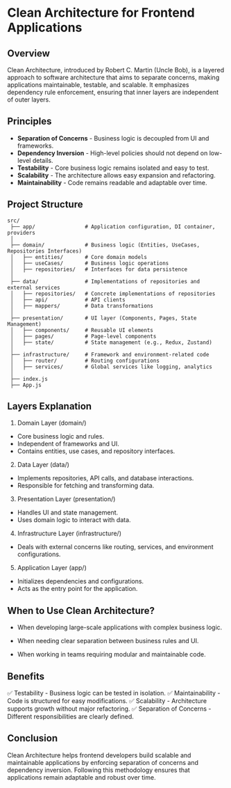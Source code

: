 # Clean Architecture for Frontend Applications

## Overview
Clean Architecture, introduced by Robert C. Martin (Uncle Bob), is a layered approach to software architecture that aims to separate concerns, making applications maintainable, testable, and scalable. It emphasizes dependency rule enforcement, ensuring that inner layers are independent of outer layers.

## Principles
- **Separation of Concerns** - Business logic is decoupled from UI and frameworks.
- **Dependency Inversion** - High-level policies should not depend on low-level details.
- **Testability** - Core business logic remains isolated and easy to test.
- **Scalability** - The architecture allows easy expansion and refactoring.
- **Maintainability** - Code remains readable and adaptable over time.

## Project Structure

```
src/
 ├── app/                # Application configuration, DI container, providers
 │
 ├── domain/             # Business logic (Entities, UseCases, Repositories Interfaces)
 │   ├── entities/       # Core domain models
 │   ├── useCases/       # Business logic operations
 │   ├── repositories/   # Interfaces for data persistence
 │
 ├── data/               # Implementations of repositories and external services
 │   ├── repositories/   # Concrete implementations of repositories
 │   ├── api/            # API clients
 │   ├── mappers/        # Data transformations
 │
 ├── presentation/       # UI layer (Components, Pages, State Management)
 │   ├── components/     # Reusable UI elements
 │   ├── pages/          # Page-level components
 │   ├── state/          # State management (e.g., Redux, Zustand)
 │
 ├── infrastructure/     # Framework and environment-related code
 │   ├── router/         # Routing configurations
 │   ├── services/       # Global services like logging, analytics
 │
 ├── index.js
 ├── App.js
```

## Layers Explanation

1. Domain Layer (domain/)

- Core business logic and rules.
- Independent of frameworks and UI.
- Contains entities, use cases, and repository interfaces.

2. Data Layer (data/)

- Implements repositories, API calls, and database interactions.
- Responsible for fetching and transforming data.

3. Presentation Layer (presentation/)

- Handles UI and state management.
- Uses domain logic to interact with data.

4. Infrastructure Layer (infrastructure/)

- Deals with external concerns like routing, services, and environment configurations.

5. Application Layer (app/)

- Initializes dependencies and configurations.
- Acts as the entry point for the application.

## When to Use Clean Architecture?

- When developing large-scale applications with complex business logic.

- When needing clear separation between business rules and UI.

- When working in teams requiring modular and maintainable code.

## Benefits

✅ Testability - Business logic can be tested in isolation.
✅ Maintainability - Code is structured for easy modifications.
✅ Scalability - Architecture supports growth without major refactoring.
✅ Separation of Concerns - Different responsibilities are clearly defined.

## Conclusion

Clean Architecture helps frontend developers build scalable and maintainable applications by enforcing separation of concerns and dependency inversion. Following this methodology ensures that applications remain adaptable and robust over time.